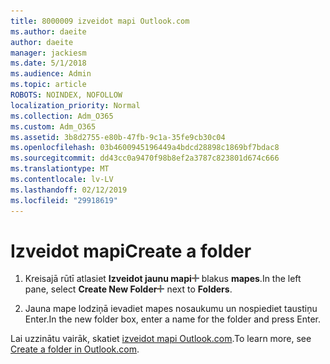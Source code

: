 ```yaml
---
title: 8000009 izveidot mapi Outlook.com
ms.author: daeite
author: daeite
manager: jackiesm
ms.date: 5/1/2018
ms.audience: Admin
ms.topic: article
ROBOTS: NOINDEX, NOFOLLOW
localization_priority: Normal
ms.collection: Adm_O365
ms.custom: Adm_O365
ms.assetid: 3b8d2755-e80b-47fb-9c1a-35fe9cb30c04
ms.openlocfilehash: 03b4600945196449a4bdcd28898c1869bf7bdac8
ms.sourcegitcommit: dd43cc0a9470f98b8ef2a3787c823801d674c666
ms.translationtype: MT
ms.contentlocale: lv-LV
ms.lasthandoff: 02/12/2019
ms.locfileid: "29918619"
---
```

# <a name="create-a-folder"></a><span data-ttu-id="d0c50-102">Izveidot mapi</span><span class="sxs-lookup"><span data-stu-id="d0c50-102">Create a folder</span></span>

1. <span data-ttu-id="d0c50-103">Kreisajā rūtī atlasiet **Izveidot jaunu mapi**![izveidot jaunas mapes pogu](media/d8e28612-fbdb-4d28-a4d0-14f7834cfd97.png) blakus **mapes**.</span><span class="sxs-lookup"><span data-stu-id="d0c50-103">In the left pane, select **Create New Folder**![The Create new folder button](media/d8e28612-fbdb-4d28-a4d0-14f7834cfd97.png) next to **Folders**.</span></span> 
    
2. <span data-ttu-id="d0c50-104">Jauna mape lodziņā ievadiet mapes nosaukumu un nospiediet taustiņu Enter.</span><span class="sxs-lookup"><span data-stu-id="d0c50-104">In the new folder box, enter a name for the folder and press Enter.</span></span>
    
<span data-ttu-id="d0c50-105">Lai uzzinātu vairāk, skatiet [izveidot mapi Outlook.com](https://go.microsoft.com/fwlink/p/?linkid=873114).</span><span class="sxs-lookup"><span data-stu-id="d0c50-105">To learn more, see [Create a folder in Outlook.com](https://go.microsoft.com/fwlink/p/?linkid=873114).</span></span>
  


